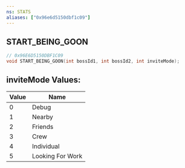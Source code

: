 ```yaml
---
ns: STATS
aliases: ["0x96e6d5150dbf1c09"]
---
```

## START_BEING_GOON

```c
// 0x96E6D5150DBF1C09
void START_BEING_GOON(int bossId1, int bossId2, int inviteMode);
```

## inviteMode Values:
| Value | Name |
| --- | --- |
| 0 | Debug |
| 1 | Nearby |
| 2 | Friends |
| 3 | Crew |
| 4 | Individual |
| 5 | Looking For Work |


